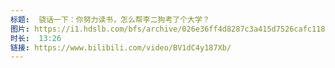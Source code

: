 ```yaml
---
标题:  骁话一下：你努力读书，怎么帮李二狗考了个大学？
图片: https://i1.hdslb.com/bfs/archive/026e36ff4d8287c3a415d7526cafc1189b8ddcbf.jpg@320w_200h_1c_!web-space-upload-video.webp
时长:  13:26
链接: https://www.bilibili.com/video/BV1dC4y187Xb/
---
```

